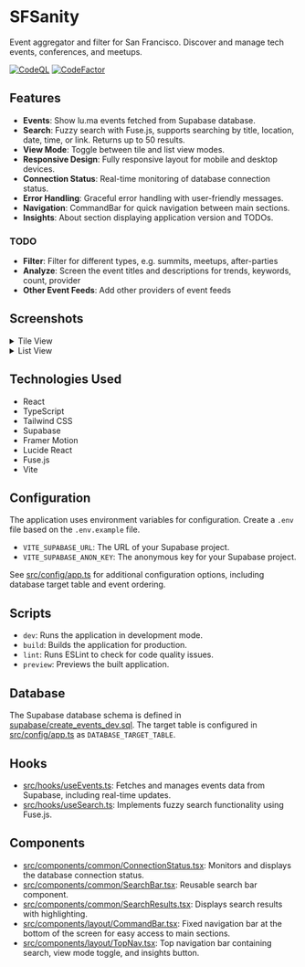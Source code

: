 # SFSanity

Event aggregator and filter for San Francisco. Discover and manage tech events, conferences, and meetups.

[![CodeQL](https://github.com/sfsanityorg/sfsanity/actions/workflows/codeql.yaml/badge.svg)](https://github.com/sfsanityorg/sfsanity/actions/workflows/codeql.yaml)
[![CodeFactor](https://www.codefactor.io/repository/github/sfsanityorg/sfsanity/badge)](https://www.codefactor.io/repository/github/sfsanityorg/sfsanity)

## Features

- **Events**: Show lu.ma events fetched from Supabase database.
- **Search**: Fuzzy search with Fuse.js, supports searching by title, location, date, time, or link. Returns up to 50 results.
- **View Mode**: Toggle between tile and list view modes.
- **Responsive Design**: Fully responsive layout for mobile and desktop devices.
- **Connection Status**: Real-time monitoring of database connection status.
- **Error Handling**: Graceful error handling with user-friendly messages.
- **Navigation**: CommandBar for quick navigation between main sections.
- **Insights**: About section displaying application version and TODOs.

### TODO

- **Filter**: Filter for different types, e.g. summits, meetups, after-parties
- **Analyze**: Screen the event titles and descriptions for trends, keywords, count, provider
- **Other Event Feeds**: Add other providers of event feeds

## Screenshots

<details>
  <summary>Tile View</summary>
  <img src="assets/fe_tile_view.PNG" alt="Tile View" />
</details>
<details>
  <summary>List View</summary>
  <img src="assets/fe_list_view.PNG" alt="Tile View" />
</details>

## Technologies Used

-   React
-   TypeScript
-   Tailwind CSS
-   Supabase
-   Framer Motion
-   Lucide React
-   Fuse.js
-   Vite

## Configuration

The application uses environment variables for configuration.  Create a `.env` file based on the `.env.example` file.

-   `VITE_SUPABASE_URL`:  The URL of your Supabase project.
-   `VITE_SUPABASE_ANON_KEY`:  The anonymous key for your Supabase project.

See [src/config/app.ts](https://github.com/sfsanityorg/sfsanity/blob/main/src/config/app.ts) for additional configuration options, including database target table and event ordering.

## Scripts

-   `dev`: Runs the application in development mode.
-   `build`: Builds the application for production.
-   `lint`: Runs ESLint to check for code quality issues.
-   `preview`:  Previews the built application.

## Database

The Supabase database schema is defined in [supabase/create_events_dev.sql](https://github.com/sfsanityorg/sfsanity/blob/main/supabase/create_events_dev.sql). The target table is configured in [src/config/app.ts](https://github.com/sfsanityorg/sfsanity/blob/main/src/config/app.ts) as `DATABASE_TARGET_TABLE`.

## Hooks

-   [src/hooks/useEvents.ts](https://github.com/sfsanityorg/sfsanity/blob/main/src/hooks/useEvents.ts): Fetches and manages events data from Supabase, including real-time updates.
-   [src/hooks/useSearch.ts](https://github.com/sfsanityorg/sfsanity/blob/main/src/hooks/useSearch.ts): Implements fuzzy search functionality using Fuse.js.

## Components

-   [src/components/common/ConnectionStatus.tsx](https://github.com/sfsanityorg/sfsanity/blob/main/src/components/common/ConnectionStatus.tsx): Monitors and displays the database connection status.
-   [src/components/common/SearchBar.tsx](https://github.com/sfsanityorg/sfsanity/blob/main/src/components/common/SearchBar.tsx): Reusable search bar component.
-   [src/components/common/SearchResults.tsx](https://github.com/sfsanityorg/sfsanity/blob/main/src/components/common/SearchResults.tsx): Displays search results with highlighting.
-   [src/components/layout/CommandBar.tsx](https://github.com/sfsanityorg/sfsanity/blob/main/src/components/layout/CommandBar.tsx): Fixed navigation bar at the bottom of the screen for easy access to main sections.
-   [src/components/layout/TopNav.tsx](https://github.com/sfsanityorg/sfsanity/blob/main/src/components/layout/TopNav.tsx): Top navigation bar containing search, view mode toggle, and insights button.
